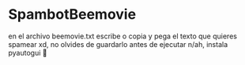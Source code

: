 # SpambotBeemovie
en el archivo beemovie.txt escribe o copia y pega el texto que quieres spamear xd, no olvides de guardarlo antes de ejecutar
n/ah, instala pyautogui 🤡
